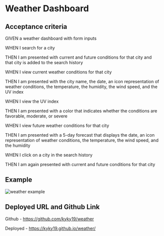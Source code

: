 # Weather Dashboard
## Acceptance criteria
GIVEN a weather dashboard with form inputs

WHEN I search for a city

THEN I am presented with current and future conditions for that city and that city is added to the search history

WHEN I view current weather conditions for that city

THEN I am presented with the city name, the date, an icon representation of weather conditions, the temperature, the humidity, the wind speed, and the UV index

WHEN I view the UV index

THEN I am presented with a color that indicates whether the conditions are favorable, moderate, or severe

WHEN I view future weather conditions for that city

THEN I am presented with a 5-day forecast that displays the date, an icon representation of weather conditions, the temperature, the wind speed, and the humidity

WHEN I click on a city in the search history

THEN I am again presented with current and future conditions for that city

## Example
![weather example](https://user-images.githubusercontent.com/106569591/180367848-97970e39-cab7-49bc-84a1-793d7e06892b.png)

## Deployed URL and Github Link
Github - https://github.com/kyky19/weather

Deployed - https://kyky19.github.io/weather/
